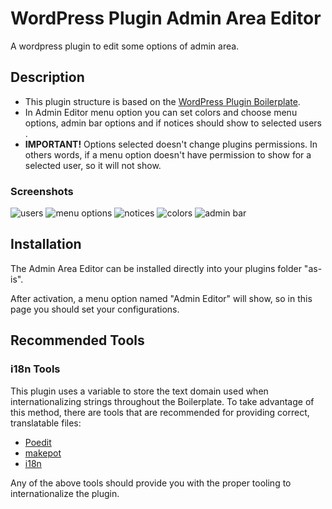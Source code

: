# WordPress Plugin Admin Area Editor

A wordpress plugin to edit some options of admin area.

## Description

* This plugin structure is based on the [WordPress Plugin Boilerplate](https://github.com/DevinVinson/WordPress-Plugin-Boilerplate).
* In Admin Editor menu option you can set colors and choose menu options, admin bar options and if notices should show to selected users .
* **IMPORTANT!** Options selected doesn't change plugins permissions. In others words, if a menu option doesn't have permission to show for a selected user, so it will not show.

### Screenshots
![users](https://res.cloudinary.com/doduseorq/image/upload/v1613670639/Readme%20Assets/1-users_otx7a1.png)
![menu options](https://res.cloudinary.com/doduseorq/image/upload/v1613670639/Readme%20Assets/2-menu_isy5ku.png)
![notices](https://res.cloudinary.com/doduseorq/image/upload/v1613670639/Readme%20Assets/3-notices_hkosxs.png)
![colors](https://res.cloudinary.com/doduseorq/image/upload/v1613670639/Readme%20Assets/4-colors_qanstt.png)
![admin bar](https://res.cloudinary.com/doduseorq/image/upload/v1613670639/Readme%20Assets/5-adminbar_y9exwu.png)

## Installation

The Admin Area Editor can be installed directly into your plugins folder "as-is".

After activation, a menu option named "Admin Editor" will show, so in this page you should set your configurations.

## Recommended Tools

### i18n Tools

This plugin uses a variable to store the text domain used when internationalizing strings throughout the Boilerplate. To take advantage of this method, there are tools that are recommended for providing correct, translatable files:

* [Poedit](http://www.poedit.net/)
* [makepot](http://i18n.svn.wordpress.org/tools/trunk/)
* [i18n](https://github.com/grappler/i18n)

Any of the above tools should provide you with the proper tooling to internationalize the plugin.
